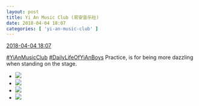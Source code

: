 ```yaml
---
layout: post
title: Yi An Music Club (易安音乐社)
date: 2018-04-04 18:07
categories: [ 'yi-an-music-club' ]
---
```


<div class="weibo-info">
  <a href="https://weibo.com/6094546964/Gay84mbQE">2018-04-04 18:07</a>
</div>

[#YiAnMusicClub](https://weibo.com/p/100808beae2e3e05b17b64f63ebedca39f19b2/super_index) [#DailyLifeOfYiAnBoys](https://weibo.com/p/100808bf13d14673176f6dffac5481debd621e) Practice, is for being more dazzling when standing on the stage.

<!-- more -->

<ul class="weibo-pic-list-2">
  <li class="weibo-pic">
    <a href="http://wx1.sinaimg.cn/mw690/006Es64Aly1fq0on4gfevj31tp2pgnph.jpg"><img src="http://wx1.sinaimg.cn/thumb150/006Es64Aly1fq0on4gfevj31tp2pgnph.jpg"/></a>
  </li>
  <li class="weibo-pic">
    <a href="http://wx1.sinaimg.cn/mw690/006Es64Aly1fq0on0z8iyj31tp2pg4qq.jpg"><img src="http://wx1.sinaimg.cn/thumb150/006Es64Aly1fq0on0z8iyj31tp2pg4qq.jpg"/></a>
  </li>
  <li class="weibo-pic">
    <a href="http://wx1.sinaimg.cn/mw690/006Es64Aly1fq0on7prddj33vc2kwkjp.jpg"><img src="http://wx1.sinaimg.cn/thumb150/006Es64Aly1fq0on7prddj33vc2kwkjp.jpg"/></a>
  </li>
  <li class="weibo-pic">
    <a href="http://wx1.sinaimg.cn/mw690/006Es64Aly1fq0on8u2p6j31tp2pg1ky.jpg"><img src="http://wx1.sinaimg.cn/thumb150/006Es64Aly1fq0on8u2p6j31tp2pg1ky.jpg"/></a>
  </li>
</ul>
